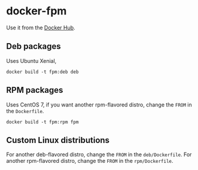 # docker-fpm

Use it from the [Docker Hub](http://hub.docker.com/r/devopsfaith/fpm).

## Deb packages

Uses Ubuntu Xenial,

```
docker build -t fpm:deb deb
```

## RPM packages

Uses CentOS 7, if you want another rpm-flavored distro, change the `FROM` in the `Dockerfile`.

```
docker build -t fpm:rpm fpm
```

## Custom Linux distributions

For another deb-flavored distro, change the `FROM` in the `deb/Dockerfile`.
For another rpm-flavored distro, change the `FROM` in the `rpm/Dockerfile`.

